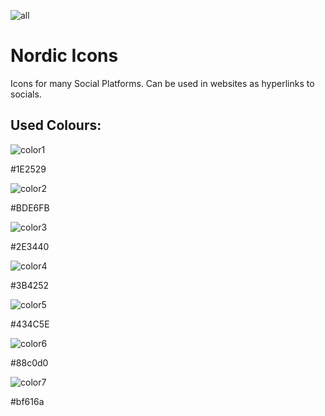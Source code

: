 ![all](https://user-images.githubusercontent.com/122183931/227810353-15b75e12-df2a-4b48-977c-e6168713b4c1.png)
# Nordic Icons

Icons for many Social Platforms. Can be used in websites as hyperlinks to socials.

## Used Colours:

![color1](https://user-images.githubusercontent.com/122183931/227810496-621df114-e2b0-4a5e-95ae-cb73cdc01a01.png)

#1E2529

![color2](https://user-images.githubusercontent.com/122183931/227810535-6e54a627-fa00-46c7-ab1c-6453aec65f90.png)

#BDE6FB

![color3](https://user-images.githubusercontent.com/122183931/227810680-314f2376-3149-44e5-82c2-7a154f0dbaec.png)

#2E3440

![color4](https://user-images.githubusercontent.com/122183931/227810737-da9a3c96-0c35-4959-88fe-e4d38986c996.png)

#3B4252

![color5](https://user-images.githubusercontent.com/122183931/227811731-1af19198-3aaf-4ffd-82b6-4bb4131509c3.png)

#434C5E

![color6](https://user-images.githubusercontent.com/122183931/227811768-d27800ac-ad0f-4349-b73e-3171f8cf8498.png)

#88c0d0

![color7](https://user-images.githubusercontent.com/122183931/227811796-68d58eac-efd5-458c-ad6f-ea71a1eb90bf.png)

#bf616a
